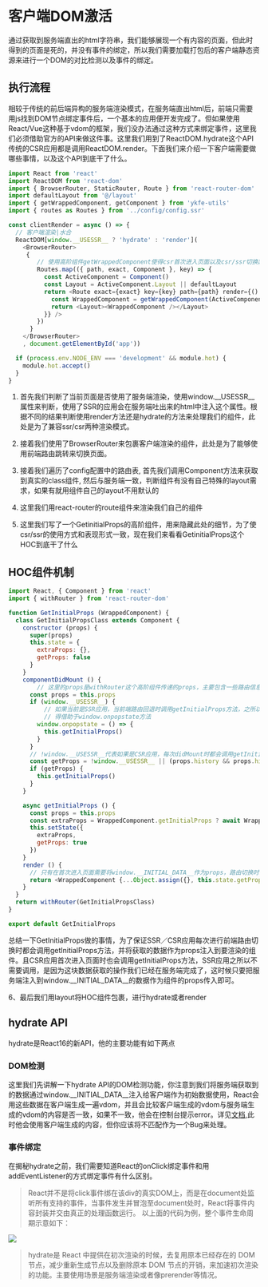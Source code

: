 # 客户端DOM激活

通过获取到服务端直出的html字符串，我们能够展现一个有内容的页面，但此时得到的页面是死的，并没有事件的绑定，所以我们需要加载打包后的客户端静态资源来进行一个DOM的对比检测以及事件的绑定。

## 执行流程

相较于传统的前后端异构的服务端渲染模式，在服务端直出html后，前端只需要用js找到DOM节点绑定事件后，一个基本的应用便开发完成了。但如果使用React/Vue这种基于vdom的框架，我们没办法通过这种方式来绑定事件，这里我们必须借助官方的API来做这件事。这里我们用到了ReactDOM.hydrate这个API传统的CSR应用都是调用ReactDOM.render。下面我们来介绍一下客户端需要做哪些事情，以及这个API到底干了什么。

```js
import React from 'react'
import ReactDOM from 'react-dom'
import { BrowserRouter, StaticRouter, Route } from 'react-router-dom'
import defaultLayout from '@/layout'
import { getWrappedComponent, getComponent } from 'ykfe-utils'
import { routes as Routes } from '../config/config.ssr'

const clientRender = async () => {
  // 客户端渲染|水合
  ReactDOM[window.__USESSR__ ? 'hydrate' : 'render'](
    <BrowserRouter>
     {
        // 使用高阶组件getWrappedComponent使得csr首次进入页面以及csr/ssr切换路由时调用getInitialProps
        Routes.map(({ path, exact, Component }, key) => {
          const ActiveComponent = Component()
          const Layout = ActiveComponent.Layout || defaultLayout
          return <Route exact={exact} key={key} path={path} render={() => {
            const WrappedComponent = getWrappedComponent(ActiveComponent)
            return <Layout><WrappedComponent /></Layout>
          }} />
        })
      }
    </BrowserRouter>
    , document.getElementById('app'))

  if (process.env.NODE_ENV === 'development' && module.hot) {
    module.hot.accept()
  }
}
```

1. 首先我们判断了当前页面是否使用了服务端渲染，使用window.__USESSR__属性来判断，使用了SSR的应用会在服务端吐出来的html中注入这个属性。根据不同的结果判断使用render方法还是hydrate的方法来处理我们的组件，此处是为了兼容ssr/csr两种渲染模式。  

2. 接着我们使用了BrowserRouter来包裹客户端渲染的组件，此处是为了能够使用前端路由跳转来切换页面。  

3. 接着我们遍历了config配置中的路由表, 首先我们调用Component方法来获取到真实的class组件, 然后与服务端一致，判断组件有没有自己特殊的layout需求，如果有就用组件自己的layout不用默认的  

4. 这里我们用react-router的route组件来渲染我们自己的组件  

5. 这里我们写了一个GetinitialProps的高阶组件，用来隐藏此处的细节，为了使csr/ssr的使用方式和表现形式一致，现在我们来看看GetinitialProps这个HOC到底干了什么

## HOC组件机制

```js
import React, { Component } from 'react'
import { withRouter } from 'react-router-dom'

function GetInitialProps (WrappedComponent) {
  class GetInitialPropsClass extends Component {
    constructor (props) {
      super(props)
      this.state = {
        extraProps: {},
        getProps: false
      }
    }
    componentDidMount () {
        // 这里的props是withRouter这个高阶组件传递的props，主要包含一些路由信息比如match, params
      const props = this.props
      if (window.__USESSR__) {
          // 如果当前是SSR应用，当前端路由回退时调用getInitialProps方法，之所以要这么做，是因为首次进入页面props.history.action的值就是POP，所以没办法通过值为POP来判断当前是不是回退操作
          // 得借助于window.onpopstate方法
        window.onpopstate = () => {
          this.getInitialProps()
        }
      }
      // !window.__USESSR__代表如果是CSR应用，每次didMount时都会调用getInitialProps方法，|| 后面的语句意思是，当前是SSR应用，当路由进行PUSH操作时调用getInitialProps方法
      const getProps = !window.__USESSR__ || (props.history && props.history.action === 'PUSH')
      if (getProps) {
        this.getInitialProps()
      }
    }

    async getInitialProps () {
      const props = this.props
      const extraProps = WrappedComponent.getInitialProps ? await WrappedComponent.getInitialProps(props) : {}
      this.setState({
        extraProps,
        getProps: true
      })
    }
    render () {
      // 只有在首次进入页面需要将window.__INITIAL_DATA__作为props，路由切换时不需要
      return <WrappedComponent {...Object.assign({}, this.state.getProps ? {} : window.__INITIAL_DATA__, this.state.extraProps)} />
    }
  }
  return withRouter(GetInitialPropsClass)
}

export default GetInitialProps
```

总结一下GetInitialProps做的事情，为了保证SSR／CSR应用每次进行前端路由切换时都会调用getInitialProps方法，并将获取的数据作为props注入到要渲染的组件。且CSR应用首次进入页面时也会调用getInitialProps方法，SSR应用之所以不需要调用，是因为这块数据获取的操作我们已经在服务端完成了，这时候只要把服务端注入到window.__INITIAL_DATA__的数据作为组件的props传入即可。

6、最后我们用layout将HOC组件包裹，进行hydrate或者render

## hydrate API

hydrate是React16的新API，他的主要功能有如下两点

### DOM检测

这里我们先讲解一下hydrate API的DOM检测功能，你注意到我们将服务端获取到的数据通过window.__INITIAL_DATA__注入给客户端作为初始数据使用，React会用这些数据在客户端生成一遍vdom，并且会比较客户端生成的vdom与服务端生成的vdom的内容是否一致，如果不一致，他会在控制台提示error。详见[文档](https://zh-hans.reactjs.org/docs/react-dom.html#hydrate),此时他会使用客户端生成的内容，但你应该将不匹配作为一个Bug来处理。

### 事件绑定

在揭秘hydrate之前，我们需要知道React的onClick绑定事件和用addEventListener的方式绑定事件有什么区别。
> React并不是将click事件绑在该div的真实DOM上，而是在document处监听所有支持的事件，当事件发生并冒泡至document处时，React将事件内容封装并交由真正的处理函数运行。
以上面的代码为例，整个事件生命周期示意如下：

![](https://img.alicdn.com/tfs/TB1p48Rdf1H3KVjSZFBXXbSMXXa-1660-682.jpg)

> hydrate是 React 中提供在初次渲染的时候，去复用原本已经存在的 DOM 节点，减少重新生成节点以及删除原本 DOM 节点的开销，来加速初次渲染的功能。主要使用场景是服务端渲染或者像prerender等情况。
